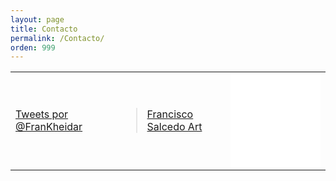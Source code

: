 ```yaml
---
layout: page
title: Contacto
permalink: /Contacto/
orden: 999
---
```

<div id="fb-root"></div>
<script>(function(d, s, id) {
  var js, fjs = d.getElementsByTagName(s)[0];
  if (d.getElementById(id)) return;
  js = d.createElement(s); js.id = id;
  js.src = "//connect.facebook.net/es_ES/sdk.js#xfbml=1&version=v2.7";
  fjs.parentNode.insertBefore(js, fjs);
}(document, 'script', 'facebook-jssdk'));</script>
<table style="width:100%;">
	<tr>
		<td>
			<a class="twitter-timeline" href="https://twitter.com/FranKheidar" data-widget-id="280377796277178370"
			  width="200"
			  height="300"
			  >Tweets por @FranKheidar</a>
			<script>!function(d,s,id){var js,fjs=d.getElementsByTagName(s)[0];if(!d.getElementById(id)){js=d.createElement(s);js.id=id;js.src="//platform.twitter.com/widgets.js";fjs.parentNode.insertBefore(js,fjs);}}(document,"script","twitter-wjs");</script>
		</td>
		<td>
			<div class="fb-page" data-href="https://www.facebook.com/FranciscoSalcedoArt/" data-tabs="timeline" data-width="400" data-small-header="false" data-adapt-container-width="true" data-hide-cover="false" data-show-facepile="true"><blockquote cite="https://www.facebook.com/FranciscoSalcedoArt/" class="fb-xfbml-parse-ignore"><a href="https://www.facebook.com/FranciscoSalcedoArt/">Francisco Salcedo Art</a></blockquote></div>
		</td>
		<td>
			<!-- INSTANSIVE WIDGET --><script src="//instansive.com/widget/js/instansive.js"></script><iframe src="//instansive.com/widgets/19dc17b503be5cd685dcf930a3e2b456.html" id="instansive_19dc17b503" name="instansive_19dc17b503"  scrolling="no" allowtransparency="true" class="instansive-widget" style="width: 100%; border: 0; overflow: hidden;"></iframe>
		</td>
	</tr>
</table>





